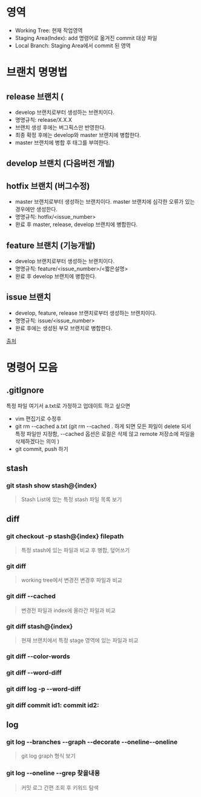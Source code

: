 # 영역
- Working Tree: 현재 작업영역
- Staging Area(Index): add 명령어로 옮겨진 commit 대상 파일
- Local Branch: Staging Area에서 commit 된 영역


# 브랜치 명명법

## release 브랜치 (
- develop 브랜치로부터 생성하는 브랜치이다.
- 명명규칙: release/X.X.X
- 브랜치 생성 후에는 버그픽스만 반영한다.
- 최종 확정 후에는 develop와 master 브랜치에 병합한다.
- master 브랜치에 병합 후 태그를 부여한다.

## develop  브랜치 (다음버전 개발)

## hotfix 브랜치 (버그수정)
- master 브랜치로부터 생성하는 브랜치이다. master 브랜치에 심각한 오류가 있는 경우에만 생성한다.
- 명명규칙: hotfix/<issue_number>
- 완료 후 master, release, develop 브랜치에 병합한다.

## feature 브랜치 (기능개발)
- develop 브랜치로부터 생성하는 브랜치이다.
- 명명규칙: feature/<issue_number>/<짧은설명>
- 완료 후 develop 브랜치에 병합한다.

## issue 브랜치
- develop, feature, release 브랜치로부터 생성하는 브랜치이다.
- 명명규칙: issue/<issue_number>
- 완료 후에는 생성된 부모 브랜치로 병합한다.

[출처](http://rumblefish.tistory.com/65)



# 명령어 모음

## .gitIgnore
특정 파일 여기서 a.txt로 가정하고 업데이트 하고 싶으면
- vim 편집기로 수정후
- git rm --cached a.txt (git rm --cached . 하게 되면 모든 파일이 delete 되서 특정 파일만 지정함, --cached 옵션은 로컬은 삭제 않고 remote 저장소에 파일을 삭제하겠다는 의미 )
- git commit, push 하기


## stash
### git stash show stash@{index}
> Stash List에 있는 특정 stash 파일 목록 보기

## diff
### git checkout -p stash@{index} filepath
> 특정 stash에 있는 파일과 비교 후 병합, 덮어쓰기

### git diff
> working tree에서 변경전 변경후 파일과 비교

### git diff --cached
> 변경전 파일과 index에 올라간 파일과 비교

### git diff stash@{index}
> 현재 브랜치에서 특정 stage 영역에 있는 파일과 비교

### git diff --color-words
### git diff --word-diff
### git diff log -p --word-diff
### git diff commit id1: commit id2:


## log
### git log --branches --graph --decorate --oneline--oneline
> git log graph 형식 보기

### git log --oneline --grep 찾을내용
> 커밋 로그 간편 조회 후 키워드 탐색